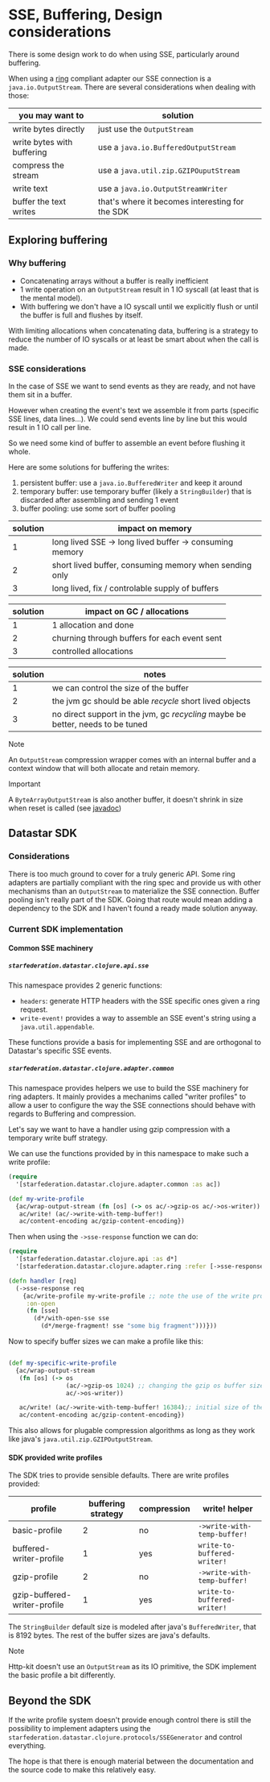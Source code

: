 # SSE, Buffering, Design considerations

There is some design work to do when using SSE, particularly around buffering.

When using a [ring](https://github.com/ring-clojure/ring) compliant adapter our
SSE connection is a `java.io.OutputStream`. There are several considerations
when dealing with those:

| you may want to            | solution                                        |
| -------------------------- | ----------------------------------------------- |
| write bytes directly       | just use the `OutputStream`                     |
| write bytes with buffering | use a `java.io.BufferedOutputStream`            |
| compress the stream        | use a `java.util.zip.GZIPOuputStream`           |
| write text                 | use a `java.io.OutputStreamWriter`              |
| buffer the text writes     | that's where it becomes interesting for the SDK |

## Exploring buffering

### Why buffering

- Concatenating arrays without a buffer is really inefficient
- 1 write operation on an `OutputStream` result in 1 IO syscall
  (at least that is the mental model).
- With buffering we don't have a IO syscall until we explicitly flush or
  until the buffer is full and flushes by itself.

With limiting allocations when concatenating data, buffering is a strategy to
reduce the number of IO syscalls or at least be smart about when the call is
made.

### SSE considerations

In the case of SSE we want to send events as they are ready, and not have them
sit in a buffer.

However when creating the event's text we assemble it from parts (specific SSE
lines, data lines...). We could send events line by line but this would result
in 1 IO call per line.

So we need some kind of buffer to assemble an event before flushing it whole.

Here are some solutions for buffering the writes:

1. persistent buffer: use a `java.io.BufferedWriter` and keep it around
2. temporary buffer: use temporary buffer (likely a `StringBuilder`) that is
   discarded after assembling and sending 1 event
3. buffer pooling: use some sort of buffer pooling

| solution | impact on memory                                        |
| -------- | ------------------------------------------------------- |
| 1        | long lived SSE -> long lived buffer -> consuming memory |
| 2        | short lived buffer, consuming memory when sending only  |
| 3        | long lived, fix / controlable supply of buffers         |

| solution | impact on GC / allocations                   |
| -------- | -------------------------------------------- |
| 1        | 1 allocation and done                        |
| 2        | churning through buffers for each event sent |
| 3        | controlled allocations                       |

| solution | notes                                                                           |
| -------- | ------------------------------------------------------------------------------- |
| 1        | we can control the size of the buffer                                           |
| 2        | the jvm gc should be able _recycle_ short lived objects                         |
| 3        | no direct support in the jvm, gc _recycling_ maybe be better, needs to be tuned |

> [!note]
> An `OutputStream` compression wrapper comes with an internal buffer and a
> context window that will both allocate and retain memory.

> [!important]
> A `ByteArrayOutputStream` is also another buffer, it doesn't shrink in size
> when reset is called (see [javadoc](<https://docs.oracle.com/en/java/javase/21/docs/api/java.base/java/io/ByteArrayOutputStream.html#reset()>))

## Datastar SDK

### Considerations

There is too much ground to cover for a truly generic API. Some ring adapters
are partially compliant with the ring spec and provide us with other mechanisms
than an `OutputStream` to materialize the SSE connection. Buffer pooling isn't
really part of the SDK. Going that route would mean adding a dependency to the
SDK and I haven't found a ready made solution anyway.

### Current SDK implementation

#### Common SSE machinery

##### `starfederation.datastar.clojure.api.sse`

This namespace provides 2 generic functions:

- `headers`: generate HTTP headers with the SSE specific ones given a ring
  request.
- `write-event!` provides a way to assemble an SSE event's string using a
  `java.util.appendable`.

These functions provide a basis for implementing SSE and are orthogonal to
Datastar's specific SSE events.

##### `starfederation.datastar.clojure.adapter.common`

This namespace provides helpers we use to build the SSE machinery for ring
adapters. It mainly provides a mechanims called "writer profiles" to allow
a user to configure the way the SSE connections should behave with regards
to Buffering and compression.

Let's say we want to have a handler using gzip compression with a temporary
write buff strategy.

We can use the functions provided by in this namespace to make such a
write profile:

```clojure
(require
  '[starfederation.datastar.clojure.adapter.common :as ac])

(def my-write-profile
  {ac/wrap-output-stream (fn [os] (-> os ac/->gzip-os ac/->os-writer))
   ac/write! (ac/->write-with-temp-buffer!)
   ac/content-encoding ac/gzip-content-encoding})

```

Then when using the `->sse-response` function we can do:

```clojure
(require
  '[starfederation.datastar.clojure.api :as d*]
  '[starfederation.datastar.clojure.adapter.ring :refer [->sse-response]])

(defn handler [req]
  (->sse-response req
    {ac/write-profile my-write-profile ;; note the use of the write profile here
     :on-open
     (fn [sse]
       (d*/with-open-sse sse
         (d*/merge-fragment! sse "some big fragment")))}))
```

Now to specify buffer sizes we can make a profile like this:

```clojure

(def my-specific-write-profile
  {ac/wrap-output-stream
   (fn [os] (-> os
                (ac/->gzip-os 1024) ;; changing the gzip os buffer size
                ac/->os-writer))

   ac/write! (ac/->write-with-temp-buffer! 16384);; initial size of the StringBuilder
   ac/content-encoding ac/gzip-content-encoding})

```

This also allows for plugable compression algorithms as long as they work like
java's `java.util.zip.GZIPOutputStream`.

#### SDK provided write profiles

The SDK tries to provide sensible defaults. There are write profiles provided:

| profile                      | buffering strategy | compression | write! helper               |
| ---------------------------- | ------------------ | ----------- | --------------------------- |
| basic-profile                | 2                  | no          | `->write-with-temp-buffer!` |
| buffered-writer-profile      | 1                  | yes         | `write-to-buffered-writer!` |
| gzip-profile                 | 2                  | no          | `->write-with-temp-buffer!` |
| gzip-buffered-writer-profile | 1                  | yes         | `write-to-buffered-writer!` |

The `StringBuilder` default size is modeled after java's `BufferedWriter`,
that is 8192 bytes. The rest of the buffer sizes are java's defaults.

> [!note]
> Http-kit doesn't use an `OutputStream` as its IO primitive, the SDK implement
> the basic profile a bit differently.

## Beyond the SDK

If the write profile system doesn't provide enough control there is still
the possibility to implement adapters using the
`starfederation.datastar.clojure.protocols/SSEGenerator` and control everything.

The hope is that there is enough material between the documentation and the
source code to make this relatively easy.
